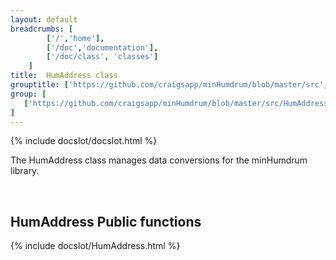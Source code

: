 ```yaml
---
layout: default
breadcrumbs: [
		['/','home'], 
		['/doc','documentation'], 
		['/doc/class', 'classes']
	]
title:  HumAddress class
grouptitle: ['https://github.com/craigsapp/minHumdrum/blob/master/src', 'Source Code']
group: [
   ['https://github.com/craigsapp/minHumdrum/blob/master/src/HumAddress.cpp', 'HumAddress.cpp'],
]
---
```


{% include docslot/docslot.html %}

The HumAddress class manages data conversions for the minHumdrum library.


&nbsp;

HumAddress Public functions
---------------------------

{% include docslot/HumAddress.html %}

